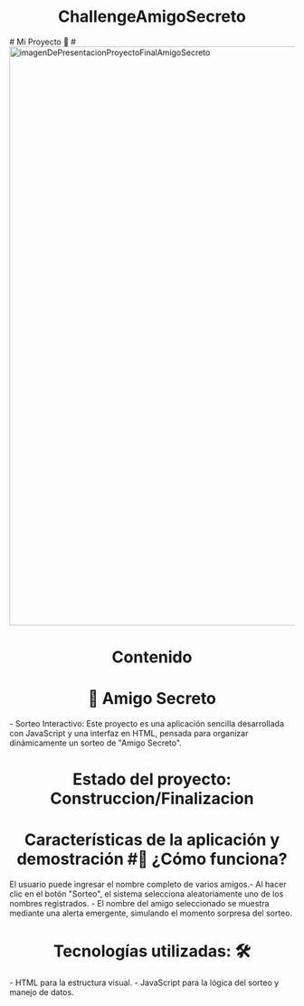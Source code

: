 <h1 align="center"> ChallengeAmigoSecreto </h1>
# Mi Proyecto 🚀
# <img width="1536" height="1024" alt="imagenDePresentacionProyectoFinalAmigoSecreto" src="https://github.com/user-attachments/assets/4241bd66-f137-4ec7-8e88-02780af85aa7" />

<h1 align="center"> Contenido </h1>
<h1 align="center"> 🎁 Amigo Secreto </h1>
- Sorteo Interactivo: Este proyecto es una aplicación sencilla desarrollada con JavaScript y una interfaz en HTML, pensada para organizar dinámicamente un sorteo de "Amigo Secreto".
<h1 align="center"> Estado del proyecto:  Construccion/Finalizacion </h1>

<h1 align="center">Características de la aplicación y demostración #🧩 ¿Cómo funciona? </h1>
  El usuario puede ingresar el nombre completo de varios amigos.- Al hacer clic en el botón "Sorteo", el sistema selecciona aleatoriamente uno de los nombres registrados. 
  - El nombre del amigo seleccionado se muestra mediante una alerta emergente, simulando el momento sorpresa del sorteo.
 
 <h1 align="center"> Tecnologías utilizadas: 🛠️ </h1>
- HTML para la estructura visual.
- JavaScript para la lógica del sorteo y manejo de datos.
